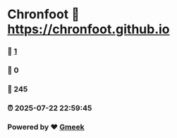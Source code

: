 # Chronfoot :link: https://chronfoot.github.io 
### :page_facing_up: [1](https://chronfoot.github.io/tag.html) 
### :speech_balloon: 0 
### :hibiscus: 245 
### :alarm_clock: 2025-07-22 22:59:45 
### Powered by :heart: [Gmeek](https://github.com/Meekdai/Gmeek)
